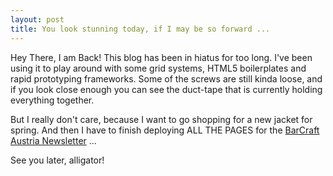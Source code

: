 ```yaml
---
layout: post
title: You look stunning today, if I may be so forward ...
---
```


Hey There, I am Back! This blog has been in hiatus for too long. I've been using it to play around with some grid systems, HTML5 boilerplates and rapid prototyping frameworks. Some of the screws are still kinda loose, and if you look close enough you can see the duct-tape that is currently holding everything together.

But I really don't care, because I want to go shopping for a new jacket for spring. And then I have to finish deploying ALL THE PAGES for the [BarCraft Austria Newsletter](http://newsletter.barcraft.at) ...

See you later, alligator!